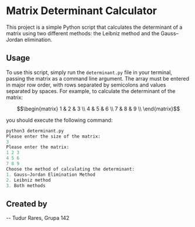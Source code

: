 # Matrix Determinant Calculator
This project is a simple Python script that calculates the determinant of a matrix using two different methods: the Leibniz method and the Gauss–Jordan elimination.
## Usage
To use this script, simply run the `determinant.py` file in your terminal, passing the matrix as a command line argument. The array must be entered in major row order, with rows separated by semicolons and values separated by spaces. For example, to calculate the determinant of the matrix:

```math
\begin{matrix}
1 & 2 & 3 \\
4 & 5 & 6 \\
7 & 8 & 9 \\
\end{matrix}
```
you should execute the following command:

```python
python3 determinant.py
Please enter the size of the matrix:
3
Please enter the matrix:
1 2 3
4 5 6
7 8 9
Choose the method of calculating the determinant:
1. Gauss–Jordan Elimination Method
2. Leibniz method
3. Both methods
```
## Created by
-- Tudur Rares, Grupa 142
